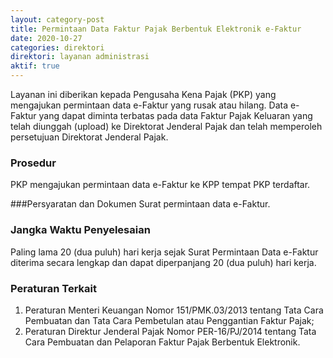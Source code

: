 ```yaml
---
layout: category-post
title: Permintaan Data Faktur Pajak Berbentuk Elektronik e-Faktur
date: 2020-10-27
categories: direktori
direktori: layanan administrasi
aktif: true
---
```

Layanan ini diberikan kepada Pengusaha Kena Pajak (PKP) yang mengajukan permintaan data e-Faktur yang rusak atau hilang. Data e-Faktur yang dapat diminta terbatas pada data Faktur Pajak Keluaran yang telah diunggah (upload) ke Direktorat Jenderal Pajak dan telah memperoleh persetujuan Direktorat Jenderal Pajak.

### Prosedur
PKP mengajukan permintaan data e-Faktur ke KPP tempat PKP terdaftar.

###Persyaratan dan Dokumen
Surat permintaan data e-Faktur.

### Jangka Waktu Penyelesaian
Paling lama 20 (dua puluh) hari kerja sejak Surat Permintaan Data e-Faktur diterima secara lengkap dan dapat diperpanjang 20 (dua puluh) hari kerja.

### Peraturan Terkait
1. Peraturan Menteri Keuangan Nomor 151/PMK.03/2013 tentang Tata Cara Pembuatan dan Tata Cara Pembetulan atau Penggantian Faktur Pajak;
2. Peraturan Direktur Jenderal Pajak Nomor PER-16/PJ/2014 tentang Tata Cara Pembuatan dan Pelaporan Faktur Pajak Berbentuk Elektronik.